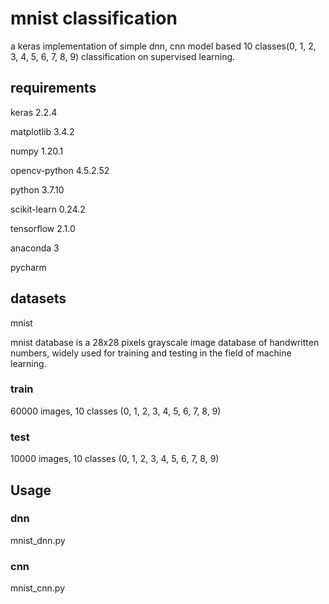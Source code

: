 # mnist classification

a keras implementation of simple dnn, cnn model based 10 classes(0, 1, 2, 3, 4, 5, 6, 7, 8, 9) classification on supervised learning.

## requirements

keras 2.2.4

matplotlib 3.4.2

numpy 1.20.1

opencv-python 4.5.2.52

python 3.7.10

scikit-learn 0.24.2

tensorflow 2.1.0

anaconda 3

pycharm

## datasets

mnist

mnist database is a 28x28 pixels grayscale image database of handwritten numbers, widely used for training and testing in the field of machine learning.

### train

60000 images, 10 classes (0, 1, 2, 3, 4, 5, 6, 7, 8, 9)

### test

10000 images, 10 classes (0, 1, 2, 3, 4, 5, 6, 7, 8, 9)

## Usage

### dnn

mnist_dnn.py

### cnn

mnist_cnn.py

